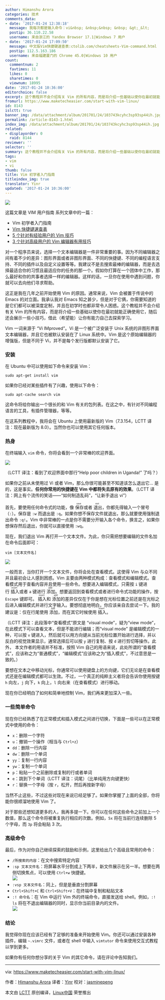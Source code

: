 ```yaml
---
author: Himanshu Arora
categories: 技术
comments_data:
- date: '2017-01-24 12:38:18'
  message: 我每次都是输入命令：vi&nbsp; &nbsp;&nbsp; &nbsp; &gt;_&lt;
  postip: 36.110.22.58
  username: 来自浙江的 Yandex Browser 17.1|Windows 7 用户
- date: '2017-01-24 17:09:50'
  message: 中文版Vim快捷键速查表:ctolib.com/cheatsheets-Vim-command.html
  postip: 112.5.163.186
  username: 来自福建厦门的 Chrome 45.0|Windows 10 用户
count:
  commentnum: 2
  favtimes: 11
  likes: 0
  sharetimes: 0
  viewnum: 18995
date: '2017-01-24 10:36:00'
editorchoice: false
excerpt: 这个教程并不会介绍有关 Vim 的所有内容，而是将介绍一些基础以使你在最初就能正确使用它，随后还会展示一些小技巧，借此（希望能）让你有能力自己去探索学习。
fromurl: https://www.maketecheasier.com/start-with-vim-linux/
id: 8143
islctt: true
banner_img: /data/attachment/album/201701/24/103743kcyhc3sp93sp44ih.jpg
permalink: /article-8143-1.html
index_img: /data/attachment/album/201701/24/103743kcyhc3sp93sp44ih.jpg.thumb.jpg
related:
- displayorder: 0
  raid: 8144
reviewer: ''
selector: ''
summary: 这个教程并不会介绍有关 Vim 的所有内容，而是将介绍一些基础以使你在最初就能正确使用它，随后还会展示一些小技巧，借此（希望能）让你有能力自己去探索学习。
tags:
- vim
- vi
thumb: false
title: Vim 初学者入门指南
titleindex_img: true
translator: Yinr
updated: '2017-01-24 10:36:00'
---
```


![](/data/attachment/album/201701/24/103743kcyhc3sp93sp44ih.jpg)


这篇文章是 VIM 用户指南 系列文章中的一篇：


* Vim 初学者入门指南
* [Vim 快捷键速查表](/article-8144-1.html)
* [5 个针对有经验用户的 Vim 技巧](/article-8148-1.html)
* [3 个针对高级用户的 Vim 编辑器有用技巧](/article-8149-1.html)


对一个程序员来说，选择一个文本编辑器是一件非常重要的事。因为不同编辑器之间有着不少的差异：图形界面或者非图形界面、不同的快捷键、不同的编程语言支持、不同的插件以及自定义设置等等。我建议不是去搜索最棒的编辑器，而是去选择最适合你的习惯且最适应你的任务的那一个。假如你打算在一个团体中工作，那么最好和你的共事者选择一样的编辑器。这样的话，一旦你在使用中遇到问题，你就可以去向他们寻求帮助。


这正是我在几年之前开始使用 Vim 的原因。通常来说，Vim 会被置于传说中的 Emacs 的对立面。我承认我对 Emacs 知之甚少，但是对于它俩，你需要知道的是它们都可以被深度定制，并且在初学时也都非常令人困惑。这个教程并不会介绍有关 Vim 的所有内容，而是将介绍一些基础以使你在最初就能正确使用它，随后还会展示一些小技巧，借此（希望能）让你有能力自己去探索学习。


Vim 一词来源于 “Vi IMproved”。Vi 是一个被广泛安装于 Unix 系统的非图形界面文本编辑器，并且它也被默认安装在了 Linux 系统中。Vim 是这个原始编辑器的增强版，但是不同于 Vi，并不是每个发行版都默认安装了它。


### 安装


在 Ubuntu 中可以使用如下命令来安装 Vim：



```
sudo apt-get install vim

```

如果你已经对某些插件有了兴趣，使用以下命令：



```
sudo apt-cache search vim

```

这命令将给你输出一个很长的和 Vim 有关的包列表。在这之中，有针对不同编程语言的工具，有插件管理器，等等。


在这系列教程中，我将会在 Ubuntu 上使用最新版的 Vim（7.3.154，LCTT 译注：现在最新版为 8.0）。当然你也可以使用其它任何版本。


### 热身


在终端输入 `vim` 命令，你将会看到一个非常棒的欢迎界面。


![](/data/attachment/album/201701/24/103801qdkn636ann35dd3z.jpg)


（LCTT 译注：看到了欢迎界面中那行“Help poor children in Uganda!” 了吗？）


如果你之前从未使用过 Vi 或者 Vim，那么你很可能甚至不知道该怎么退出它... 是的，这是事实。**任何你常用的快捷键在 Vim 中都将失去原有的效果**。（LCTT 译注：网上有个流传的笑话——“如何制造乱码”，“让新手退出 vi”）


首先，要使用任何命令式的功能，像<ruby> 保存 <rp>  （ </rp> <rt>  save </rt> <rp>  ） </rp></ruby>或者<ruby> 退出 <rp>  （ </rp> <rt>  exit </rt> <rp>  ） </rp></ruby>，你都先得输入一个冒号（`:`）。保存是 `:w` 而退出是 `:q`。如果你想不保存文件就退出，那么就要使用强制退出命令 `:q!`。Vim 中非常棒的一点是你不需要分开输入各个命令，换言之，如果你想保存然后退出，你就可以直接使用 `:wq`。


现在，我们退出 Vim 再打开一个文本文件。为此，你只需把想要编辑的文件名加在命令后面即可：



```
vim [文本文件名]

```

![](/data/attachment/album/201701/24/103820a7jk3y39mwzxmedd.jpg)


一般而言，当你打开一个文本文件，你将会处在查看模式。这使得 Vim 与众不同并且最初会让人感到困惑。Vim 主要由两种模式构成：查看模式和编辑模式。查看模式用于查看内容并且使用一些命令。想要进入编辑模式，只需按 `i` 键进行<ruby> 插入 <rp>  （ </rp> <rt>  insert </rt> <rp>  ） </rp></ruby>或者 `a` 键进行<ruby> 添加 <rp>  （ </rp> <rt>  add </rt> <rp>  ） </rp></ruby>。想要返回到查看模式或者进行命令式功能的操作，按 `Escape` 键即可。<ruby> 插入 <rp>  （ </rp> <rt>  insert </rt> <rp>  ） </rp></ruby>和<ruby> 添加 <rp>  （ </rp> <rt>  add </rt> <rp>  ） </rp></ruby>的差异仅仅在于你是想在光标位置之前还是在光标之后进入编辑模式并进行文字输入。要想彻底地明白，你应该亲自去尝试一下。我的建议是：仅在行尾使用<ruby> 添加 <rp>  （ </rp> <rt>  add </rt> <rp>  ） </rp></ruby>，而在其它时候使用<ruby> 插入 <rp>  （ </rp> <rt>  insert </rt> <rp>  ） </rp></ruby>。


（LCTT 译注：此段落中“查看模式”原文是 “visual mode”，疑为“view mode”，在此模式下可以查看文本，但是不能进行编辑；而“visual mode” 是编辑模式的一种，可以按 `v` 键进入，然后就可以用方向键从当前光标位置开始进行选择，并以反白的视觉效果显示，通常选择后可以按 `y` 进行复制、按 `d` 进行剪切等操作。此外， 本文作者的用语并不标准，按照 Vim 自己的用语来说，此处所谓的“查看模式”，应该称之为“普通模式”，“编辑模式”应该称之为“插入模式”，不过意思是一致的。）


要想在文本之中移动光标，你通常可以使用键盘上的方向键，它们无论是在查看模式还是在编辑模式都可以生效。不过，一个真正的纯粹主义者将会告诉你使用按键 `h` 向左，`j` 向下，`k` 向上，`l` 向右来（在查看模式）进行移动。


现在你已经明白了如何和简单地控制 Vim，我们再来更加深入一些。


### 一些简单命令


现在你已经熟悉了在正常模式和插入模式之间进行切换，下面是一些可以在正常模式中使用的命令：


* `x`：删除一个字符
* `u`：撤销一个操作（相当与 `Ctrl+z`）
* `dd`：删除一行内容
* `dw`：删除一个单词
* `yy`：复制一行内容
* `yw`：复制一个单词
* `p`：粘贴一个之前删除或复制的行或者单词
* `e`：跳到下个单词（LCTT 译注：词尾）（比单纯用方向键更快）
* `r`：替换一个字母（按 `r`，松开，然后再按新字母）


当然不止这些，不过这些对现在来说已经足够了。如果你掌握了上面的全部，你将能你很顺溜地使用 Vim 了。


对于那些还想知道更多的人，我再多提一下。你可以在任何这些命令之前加上一个数值，那么这个命令将被重复执行相应的次数。例如，`5x` 将在当前行连续删除 5 个字母，而 `3p` 将会粘贴 3 次。


### 高级命令


最后，作为对你自己继续探索的鼓励和示例，这里给出几个高级且常用的命令：


* `/所搜索的内容`：在文中搜索特定内容
* `:sp 文本文件名`：将屏幕水平分割成上下两半，新文件展示在另一半。想要在两侧切换焦点，可以使用 `Ctrl+w` 快捷键。  
![](/data/attachment/album/201701/24/103838wv1g11zqnk04z7ar.jpg)
* `:vsp 文本文件名`：同上，但是是垂直分割屏幕
* `Ctrl+Shift+C` 和 `Ctrl+Shift+V`：在终端中复制和粘贴文本
* `:! 命令名`：在 Vim 中运行 Vim 外的终端命令，直接发送给 shell。例如，`:! ls` 将在不退出编辑器的同时，显示你当前目录内的文件。   
![](/data/attachment/album/201701/24/103856y9jh935xpp33zhhw.jpg)


### 结论


我觉得你现在应该已经有了足够的准备来开始使用 Vim。你还可以通过安装各种插件，编辑 `~.vimrc` 文件，或者在 shell 中输入 `vimtutor` 命令来使用交互式教程以学到更多。


如果你有任何你想分享的关于 Vim 的其它命令，请在评论中告知我们。




---


via: <https://www.maketecheasier.com/start-with-vim-linux/>


作者：[Himanshu Arora](https://www.maketecheasier.com/author/himanshu/) 译者：[Yinr](https://github.com/Yinr) 校对：[jasminepeng](https://github.com/jasminepeng)


本文由 [LCTT](https://github.com/LCTT/TranslateProject) 原创编译，[Linux中国](https://linux.cn/) 荣誉推出
